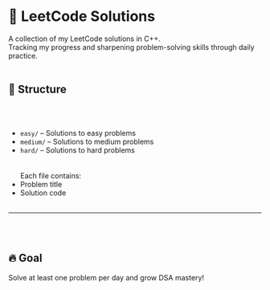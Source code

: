 # 🧠 LeetCode Solutions

A collection of my LeetCode solutions in  C++.  
Tracking my progress and sharpening problem-solving skills through daily practice.
<br><br>
## 📂 Structure
<br><br>
- `easy/` – Solutions to easy problems  <br>
- `medium/` – Solutions to medium problems  <br>
- `hard/` – Solutions to hard problems  <br>
<br><br>
Each file contains: <br>
- Problem title <br>
- Solution code 
<br><br>
---
<br><br>
## 🔥 Goal<br>
Solve at least one problem per day and grow DSA mastery!
